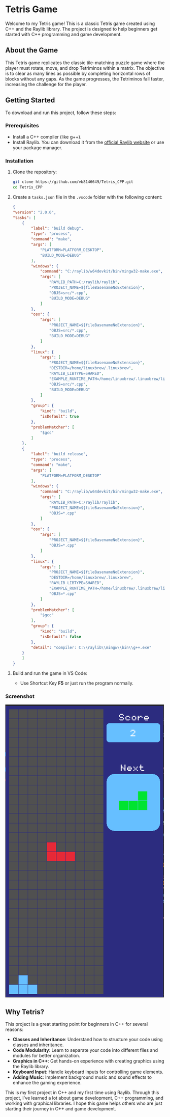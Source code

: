 # Tetris Game

Welcome to my Tetris game! This is a classic Tetris game created using C++ and the Raylib library. The project is designed to help beginners get started with C++ programming and game development.

## About the Game

This Tetris game replicates the classic tile-matching puzzle game where the player must rotate, move, and drop Tetriminos within a matrix. The objective is to clear as many lines as possible by completing horizontal rows of blocks without any gaps. As the game progresses, the Tetriminos fall faster, increasing the challenge for the player.

## Getting Started

To download and run this project, follow these steps:

### Prerequisites

- Install a C++ compiler (like g++).
- Install Raylib. You can download it from the [official Raylib website](https://www.raylib.com/) or use your package manager.

### Installation

1. Clone the repository:
    ```sh
    git clone https://github.com/vb8146649/Tetris_CPP.git
    cd Tetris_CPP
    ```

2. Create a `tasks.json` file in the `.vscode` folder with the following content:

    ```json
    {
    "version": "2.0.0",
    "tasks": [
        {
            "label": "build debug",
            "type": "process",
            "command": "make",
            "args": [
                "PLATFORM=PLATFORM_DESKTOP",
                "BUILD_MODE=DEBUG"
            ],
            "windows": {
                "command": "C:/raylib/w64devkit/bin/mingw32-make.exe",
                "args": [
                    "RAYLIB_PATH=C:/raylib/raylib",
                    "PROJECT_NAME=${fileBasenameNoExtension}",
                    "OBJS=src/*.cpp",
                    "BUILD_MODE=DEBUG"
                ]
            },
            "osx": {
                "args": [
                    "PROJECT_NAME=${fileBasenameNoExtension}",
                    "OBJS=src/*.cpp",
                    "BUILD_MODE=DEBUG"
                ]
            },
            "linux": {
                "args": [
                    "PROJECT_NAME=${fileBasenameNoExtension}",
                    "DESTDIR=/home/linuxbrew/.linuxbrew",
                    "RAYLIB_LIBTYPE=SHARED",
                    "EXAMPLE_RUNTIME_PATH=/home/linuxbrew/.linuxbrew/lib",
                    "OBJS=src/*.cpp",
                    "BUILD_MODE=DEBUG"
                ]
            },
            "group": {
                "kind": "build",
                "isDefault": true
            },
            "problemMatcher": [
                "$gcc"
            ]
        },
        {
            "label": "build release",
            "type": "process",
            "command": "make",
            "args": [
                "PLATFORM=PLATFORM_DESKTOP"
            ],
            "windows": {
                "command": "C:/raylib/w64devkit/bin/mingw32-make.exe",
                "args": [
                    "RAYLIB_PATH=C:/raylib/raylib",
                    "PROJECT_NAME=${fileBasenameNoExtension}",
                    "OBJS=*.cpp"
                ]
            },
            "osx": {
                "args": [
                    "PROJECT_NAME=${fileBasenameNoExtension}",
                    "OBJS=*.cpp"
                ]
            },
            "linux": {
                "args": [
                    "PROJECT_NAME=${fileBasenameNoExtension}",
                    "DESTDIR=/home/linuxbrew/.linuxbrew",
                    "RAYLIB_LIBTYPE=SHARED",
                    "EXAMPLE_RUNTIME_PATH=/home/linuxbrew/.linuxbrew/lib",
                    "OBJS=*.cpp"
                ]
            },
            "problemMatcher": [
                "$gcc"
            ],
            "group": {
                "kind": "build",
                "isDefault": false
            },
            "detail": "compiler: C:\\raylib\\mingw\\bin\\g++.exe"
        }
        ]
    }
    ```

3. Build and run the game in VS Code:
    - Use Shortcut Key **F5** or just run the program normally.


### Screenshot

<img src="https://github.com/vb8146649/Tetris_CPP/blob/main/game_preview.png" alt="Tetris_Preview" width="500" height="920">

## Why Tetris?

This project is a great starting point for beginners in C++ for several reasons:
- **Classes and Inheritance**: Understand how to structure your code using classes and inheritance.
- **Code Modularity**: Learn to separate your code into different files and modules for better organization.
- **Graphics in C++**: Get hands-on experience with creating graphics using the Raylib library.
- **Keyboard Input**: Handle keyboard inputs for controlling game elements.
- **Adding Music**: Implement background music and sound effects to enhance the gaming experience.

This is my first project in C++ and my first time using Raylib. Through this project, I've learned a lot about game development, C++ programming, and working with graphical libraries. I hope this game helps others who are just starting their journey in C++ and game development.
